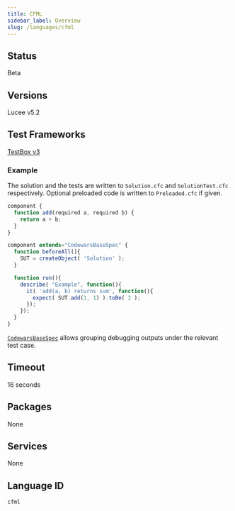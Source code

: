 ```yaml
---
title: CFML
sidebar_label: Overview
slug: /languages/cfml
---
```



## Status

Beta

## Versions

Lucee v5.2

## Test Frameworks

[TestBox v3](https://testbox.ortusbooks.com)

### Example

The solution and the tests are written to `Solution.cfc` and `SolutionTest.cfc` respectively.
Optional preloaded code is written to `Preloaded.cfc` if given.

```javascript
component {
  function add(required a, required b) {
    return a + b;
  }
}
```

```javascript
component extends="CodewarsBaseSpec" {
  function beforeAll(){
    SUT = createObject( 'Solution' );
  }

  function run(){
    describe( "Example", function(){
      it( 'add(a, b) returns sum', function(){
        expect( SUT.add(1, 1) ).toBe( 2 );
      });
    });
  }
}
```
[`CodewarsBaseSpec`](https://github.com/Codewars/testbox-codewars/blob/master/CodewarsBaseSpec.cfc) allows grouping debugging outputs under the relevant test case.

## Timeout

16 seconds

## Packages

None

## Services

None


## Language ID

`cfml`
